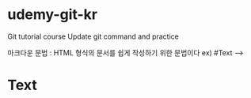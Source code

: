 # udemy-git-kr
Git tutorial course
Update git command and practice

마크다운 문법 : HTML 형식의 문서를 쉽게 작성하기 위한 문법이다
ex) #Text  --> <h1>Text</h1>
